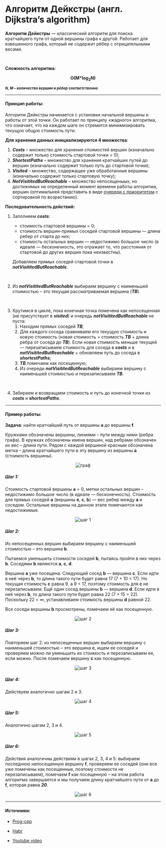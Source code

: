 # Алгоритм Дейкстры (англ. Dijkstra’s algorithm)

__Алгоритм Дейкстры__ — классический алгоритм для поиска кратчайшего пути от одной вершины графа к другой. Работает для взвешенного графа, который не содержит рёбер с отрицательными весами.

 <br/>

__Сложность алгоритма:__ 

<p style='margin: 0px; text-align: center; font-weight: 700'>O(M*log<sub>2</sub>N)</p>

<small>***N, M – количество вершин и рёбер соответственно***</small>



_____

#### Принцип работы:


Алгоритм Дейкстры начинается с установки начальной вершины и работы от этой точки. Он работает по принципу «жадного» алгоритма, что означает, что на каждом шаге он стремится минимизировать текущую общую стоимость пути.

__Для хранения данных инициализируются 4 множества__:
1. ***Costs*** – множество для хранения стоимостей вершин (изначально содержит только стоимость стартовой точки = 0);
2. ***ShortestPaths*** – множество для хранения кратчайших путей до вершин (изначально содержит только путь до стартовой точки);
3. ***Visited*** – множество, содержащее уже обработанные вершины (изначально содержит только стартовую точку);
4. ***NotVisititedButReachable*** – множество непосещеныых, но достижимых на определенный момент времени работы алгоритма, вершин (оптимальней представить в виде [очереди с приоритетом](../../DataStructures/PriorityQueue) с сортировкой по возрастанию).


__Последовательность действий:__

1. Заполняем ***costs***: 
    - стоимость стартовой вершины = 0; 
    - стоимость вершин-прямых соседей стартовой вершины — длина ребер от старта до них; 
    - стоимость остальных вершин — недостижимо большое число (в идеале — бесконечность, это отражает то, что расстояния от стартовой до других вершин пока неизвестны).  

   Добавляем прямых соседей стартовой точки в ***notVisititedButReachable***.

<br/>

2. Из ***notVisititedButReachable*** выбираем вершину с наименьшей стоимостью – это текущая рассматриваемая вершина (***ТВ***).

<br/>

3. Крутимся в цикле, пока конечная точка помечена как непосещенная (не присутствует в ***visited***) и очередь ***notVisititedButReachable*** не пуста:
   1. Находим прямых соседей ***ТВ***;
   2. Для каждого соседа сравниваем его текущую стоимость и новую стоимость (новая стоимость = стоимость ***ТВ*** + длина ребра от соседа до ***ТВ***). Если новая стоимость меньше текущей — перезаписываем стоимость для соседа в ***costs*** и в ***notVisititedButReachable*** + обновляем путь до соседа в ***shortestPaths***;
   3. ***ТВ*** помечаем как посещенную;
   4. Из очереди ***notVisititedButReachable*** выбираем вершину с наименьшей стоимостью и перезаписываем ***ТВ***.  

<br/>

4. Забираем и возвращаем стоимость и путь до конечной точки из ***costs*** и ***shortestPaths***.



_____

#### Пример работы:

__Задача__: найти кратчайший путь от вершины __a__ до вершины __f__.

Кружками обозначены вершины, линиями – пути между ними (ребра графа). В кружках обозначены имена вершин, над ребрами обозначен их вес – длина пути. Рядом с каждой вершиной красным обозначена метка – длина кратчайшего пути в эту вершину из вершины __a__ (стоимость вершины).

<p align='center'><img  src='./images/1.webp' alt='граф'></p>

##### Шаг 1:
Стоимость стартовой вершины __a__ = 0, метки остальных вершин – недостижимо большое число (в идеале — бесконечность). Стоимость для прямых соседей __a__ (вершины __e__, __c__, __b__) — вес ребер между __a__ и соседом. Остальные вершины на данном этапе помечаются как недостижимые.

<p align='center'><img  src='./images/2.webp' alt='шаг 1'></p>

##### Шаг 2:
Из непосещенных вершин выбираем вершину с наименьшей стоимостью – это вершина __b__.

Пытаемся уменьшить стоимости соседей __b__, пытаясь пройти в них через __b__. Соседями __b__ являются __a__, __c__, __d__.

Вершина __a__ уже посещена. 
Следующий сосед __b__ — вершина __c__. Если идти в неё через __b__, то длина такого пути будет равна 17 (7 + 10 = 17). Но текущая стоимость __с__ равна 9, а 9 < 17, поэтому стоимость для __c__ не перезаписываем.
Ещё один сосед вершины __b__ — вершина __d__. Если идти в неё через __b__, то длина такого пути будет равна 22 (7 + 15 = 22). Поскольку 22 < ∞, устанавливаем стоимость вершины __d__ равной 22.

Все соседи вершины __b__ просмотрены, помечаем её как посещенную.


<p align='center'><img  src='./images/3.webp' alt='шаг 2'></p>

##### Шаг 3:
Повторяем шаг 2: из непосещенных вершин выбираем вершину с наименьшей стоимостью – это вершина __с__, ищем ее соседей и проверяем можно ли уменьшить их стоимость и перезаписываем ее, если можно. После помечаем вершину __c__ как посещенную.

<p align='center'><img  src='./images/4.webp' alt='шаг 3'></p>


##### Шаг 4:
Действуем аналогично шагам 2 и 3.

<p align='center'><img  src='./images/5.webp' alt='шаг 4'></p>

##### Шаг 5:
Аналогично шагам 2, 3 и 4.
<p align='center'><img  src='./images/6.webp' alt='шаг 5'></p>

##### Шаг 6:
Действия аналогичны действиям в шагах 2, 3, 4 и 5: выбираем последнюю непосещенную вершину __f__, проверяем ее соседей (они все уже помечены как посещенные, поэтому стоимости не перезаписываем), помечаем __f__ как посещенную – на этом работа алгоритма завершается и мы получаем длину кратчайшего пути от __a__ до __f__, которая равна ***20***.
<p align='center'><img  src='./images/7.webp' alt='шаг 6'></p>



_____
#### Источники:
+ [Prog-cpp](https://prog-cpp.ru/deikstra/)

+ [Habr](https://habr.com/ru/companies/otus/articles/748470/)

+ [Youtube video](https://youtu.be/NErrGZ64OdE?si=9G-DH7SuWDMj-1p1&t=1982)
